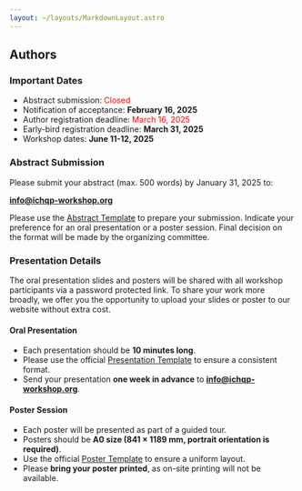 ```yaml
---
layout: ~/layouts/MarkdownLayout.astro
---
```


## Authors

### Important Dates

- Abstract submission: <span style="color:red;">Closed</span>
- Notification of acceptance: **February 16, 2025**
- Author registration deadline: <span style="color:red;">March 16, 2025</span>
- Early-bird registration deadline: **March 31, 2025**
- Workshop dates: **June 11-12, 2025**

### Abstract Submission

Please submit your abstract (max. 500 words) by January 31, 2025 to:

**info@ichqp-workshop.org**

Please use the [Abstract Template](/documents/abstract-template.docx) to prepare your submission.
Indicate your preference for an oral presentation or a poster session.
Final decision on the format will be made by the organizing committee.

### Presentation Details

The oral presentation slides and posters will be shared with all workshop participants via a password protected link.
To share your work more broadly, we offer you the opportunity to upload your slides or poster to our website without extra cost.

#### Oral Presentation

- Each presentation should be **10 minutes long**.
- Please use the official [Presentation Template](/documents/presentation-template.docx) to ensure a consistent format.
- Send your presentation **one week in advance** to **info@ichqp-workshop.org**.

#### Poster Session

- Each poster will be presented as part of a guided tour.
- Posters should be **A0 size (841 × 1189 mm, portrait orientation is required)**.
- Use the official [Poster Template](/documents/poster-template.docx) to ensure a uniform layout.
- Please **bring your poster printed**, as on-site printing will not be available.
